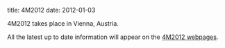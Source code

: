 title: 4M2012
date: 2012-01-03 

4M2012 takes place in Vienna, Austria.

All the latest up to date information will appear on the [4M2012 webpages](/conference/201.html).